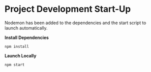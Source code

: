 # Project Development Start-Up
Nodemon has been added to the dependencies and the start script to launch automatically. 

**Install Dependencies**
```
npm install
```

**Launch Locally**
```
npm start
```

